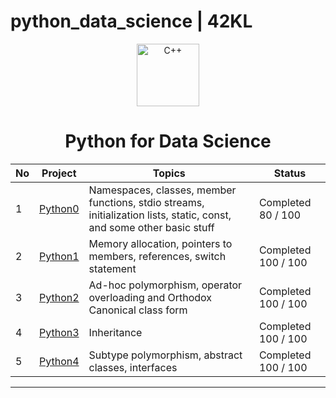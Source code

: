 # python_data_science | 42KL

<p align="center">
  <img src=https://user-images.githubusercontent.com/25181517/183423507-c056a6f9-1ba8-4312-a350-19bcbc5a8697.png width="100" alt="C++" title="C++" />
</p>

<h1 align="center">
	Python for Data Science
</h1>

|  No | Project | Topics | Status |
|-----|---------|--------|--------|
|  1  | [Python0](https://github.com/mseong123/python_data_science/tree/master/python0) | Namespaces, classes, member functions, stdio streams, initialization lists, static, const, and some other basic stuff | Completed 80 / 100 |
|  2  | [Python1](https://github.com/mseong123/python_data_science/tree/master/python1) | Memory allocation, pointers to members, references, switch statement | Completed 100 / 100  |
|  3  | [Python2](https://github.com/mseong123/python_data_science/tree/master/python2) | Ad-hoc polymorphism, operator overloading and Orthodox Canonical class form | Completed 100 / 100 |
|  4  | [Python3](https://github.com/mseong123/python_data_science/tree/master/python3) | Inheritance | Completed 100 / 100 |
|  5  | [Python4](https://github.com/mseong123/python_data_science/tree/master/python4) | Subtype polymorphism, abstract classes, interfaces | Completed 100 / 100 |


---
